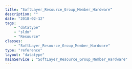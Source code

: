 ```yaml
---
title: "SoftLayer_Resource_Group_Member_Hardware"
description: ""
date: "2018-02-12"
tags:
    - "datatype"
    - "sldn"
    - "Resource"
classes:
    - "SoftLayer_Resource_Group_Member_Hardware"
type: "reference"
layout: "datatype"
mainService : "SoftLayer_Resource_Group_Member_Hardware"
---
```

